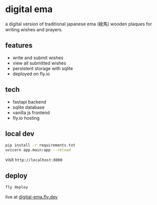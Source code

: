 # digital ema

a digital version of traditional japanese ema (絵馬) wooden plaques for writing wishes and prayers.

## features

- write and submit wishes
- view all submitted wishes
- persistent storage with sqlite
- deployed on fly.io

## tech

- fastapi backend
- sqlite database
- vanilla js frontend
- fly.io hosting

## local dev

```bash
pip install -r requirements.txt
uvicorn app.main:app --reload
```

visit `http://localhost:8000`

## deploy

```bash
fly deploy
```

live at [digital-ema.fly.dev](https://digital-ema.fly.dev)
